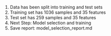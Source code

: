 1. Data has been split into training and test sets
2. Training set has 1036 samples and 35 features
3. Test set has 259 samples and 35 features
4. Next Step: Model selection and training
5. Save report: model_selection_report.md
